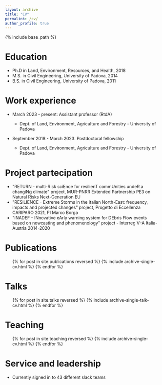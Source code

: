 ```yaml
---
layout: archive
title: "CV"
permalink: /cv/
author_profile: true
---
```


{% include base_path %}

Education
======
* Ph.D in Land, Environment, Resources, and Health, 2018
* M.S. in Civil Engineering, University of Padova, 2014
* B.S. in Civil Engineering, University of Padova, 2011

Work experience
======
* March 2023 - present: Assistant professor (RtdA) 
  * Dept. of Land, Environment, Agriculture and Forestry - University of Padova

* September 2018 - March 2023: Postdoctoral fellowship
  * Dept. of Land, Environment, Agriculture and Forestry - University of Padova
  
Project partecipation
======
* "RETURN - multi-Risk sciEnce for resilienT commUnities undeR a changiNg climate" project, MUR-PNRR Extended Partnership PE3 on Natural Risks Next-Generation EU
* "RESILIENCE - Extreme Storms in the Italian North-East: frequency, impacts and projected changes" project, Progetto di Eccellenza CARIPARO 2021, PI Marco Borga
* "INADEF - INnovative eArly warning system for DEbris Flow events based on nowcasting and phenomenology" project - Interreg V–A Italia-Austria 2014-2020

Publications
======
  <ul>{% for post in site.publications reversed %}
    {% include archive-single-cv.html %}
  {% endfor %}</ul>
  
Talks
======
  <ul>{% for post in site.talks reversed %}
    {% include archive-single-talk-cv.html  %}
  {% endfor %}</ul>
  
Teaching
======
  <ul>{% for post in site.teaching reversed %}
    {% include archive-single-cv.html %}
  {% endfor %}</ul>
  
Service and leadership
======
* Currently signed in to 43 different slack teams

